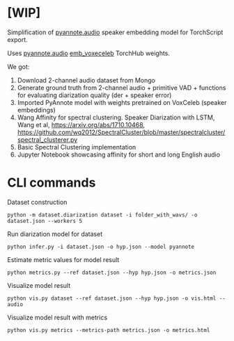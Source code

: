# [WIP]
Simplification of [pyannote.audio](https://github.com/pyannote/pyannote-audio) speaker embedding model for TorchScript export.

Uses [pyannote.audio](https://github.com/pyannote/pyannote-audio) [emb_voxeceleb](https://raw.githubusercontent.com/pyannote/pyannote-audio-hub/master/models/emb_voxceleb.zip) TorchHub weights.

We got:
1. Download 2-channel audio dataset from Mongo
2. Generate ground truth from 2-channel audio + primitive VAD + functions for evaluating diarization quality (der + speaker error)
3. Imported PyAnnote model with weights pretrained on VoxCeleb (speaker embeddings)
4. Wang Affinity for spectral clustering. Speaker Diarization with LSTM, Wang et al, https://arxiv.org/abs/1710.10468, https://github.com/wq2012/SpectralCluster/blob/master/spectralcluster/spectral_clusterer.py
5. Basic Spectral Clustering implementation
6. Jupyter Notebook showcasing affinity for short and long English audio

# CLI commands

Dataset construction
```
python -m dataset.diarization dataset -i folder_with_wavs/ -o dataset.json --workers 5
```

Run diarization model for dataset
```
python infer.py -i dataset.json -o hyp.json --model pyannote
```

Estimate metric values for model result
```
python metrics.py --ref dataset.json --hyp hyp.json -o metrics.json
```

Visualize model result
```
python vis.py dataset --ref dataset.json --hyp hyp.json -o vis.html --audio 
```

Visualize model result with metrics
```
python vis.py metrics --metrics-path metrics.json -o metrics.html
```